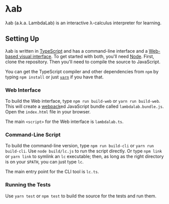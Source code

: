 λab
===

λab (a.k.a. LambdaLab) is an interactive λ-calculus interpreter for learning.


Setting Up
----------

λab is written in [TypeScript][] and has a command-line interface and a [Web-based visual interface][web]. To get started with both, you'll need [Node][]. First, clone the repository. Then you'll need to compile the source to JavaScript.

You can get the TypeScript compiler and other dependencies from `npm` by typing `npm install` or just [`yarn`][yarn] if you have that.

### Web Interface

To build the Web interface, type `npm run build-web` or `yarn run build-web`. This will create a [webpack][]ed JavaScript bundle called `lambdalab.bundle.js`. Open the `index.html` file in your browser.

The main `<script>` for the Web interface is `lambdalab.ts`.

### Command-Line Script

To build the command-line version, type `npm run build-cli` or `yarn run build-cli`. Use `node build/lc.js` to run the script directly. Or type `npm link` or `yarn link` to symlink an `lc` executable; then, as long as the right directory is on your `$PATH`, you can just type `lc`.

The main entry point for the CLI tool is `lc.ts`.

### Running the Tests

Use `yarn test` or `npm test` to build the source for the tests and run them.

[webpack]: https://webpack.github.io
[TypeScript]: https://www.typescriptlang.org
[yarn]: https://yarnpkg.com/en/
[node]: https://nodejs.org/en/
[web]: https://capra.cs.cornell.edu/lambdalab/
